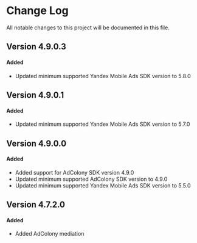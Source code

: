 # Change Log
All notable changes to this project will be documented in this file.

## Version 4.9.0.3

#### Added
* Updated minimum supported Yandex Mobile Ads SDK version to 5.8.0

## Version 4.9.0.1

#### Added
* Updated minimum supported Yandex Mobile Ads SDK version to 5.7.0

## Version 4.9.0.0

#### Added
* Added support for AdColony SDK version 4.9.0
* Updated minimum supported AdColony SDK version to 4.9.0
* Updated minimum supported Yandex Mobile Ads SDK version to 5.5.0

## Version 4.7.2.0

#### Added
* Added AdColony mediation
